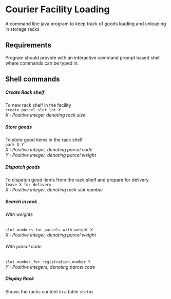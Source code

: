 
# Courier Facility Loading
A command line java program to keep track of goods loading and unloading in storage racks

## 

## Requirements
Program should provide with an interactive command prompt based shell where commands can be typed in.

## Shell commands

##### Create Rack shelf
To new rack shelf in the facility
<br> 
`create_parcel_slot_lot X`
<br>
*X : Positive integer denoting rack size*
##### Store goods
To store good items in the rack shelf
<br>
`park X Y`
<br>
*X : Positive integer, denoting parcel code
<br>
Y : Positive integer, denoting parcel weight*
##### Dispatch goods
To dispatch good items from the rack shelf and prepare for delivery.
<br>
`leave X for delivery`
<br>
*X : Positive integer, denoting rack slot number*
##### Search in rack
###### With weights
`slot_numbers_for_parcels_with_weight X`
<br>
*X : Positive integer, denoting parcel weight*
###### With parcel code
`slot_number_for_registration_number Y`
<br>
*Y : Positive integers, denoting parcel code*
##### Display Rack
Shows the racks content in a table
`status`
